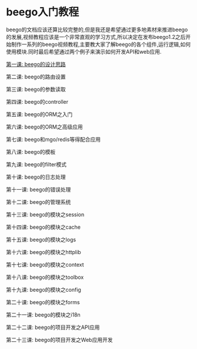 beego入门教程
========

beego的文档应该还算比较完整的,但是我还是希望通过更多地素材来推进beego的发展,视频教程应该是一个非常直观的学习方式,所以决定在发布beego1.2之后开始制作一系列的beego视频教程,主要教大家了解beego的各个组件,运行逻辑,如何使用模块.同时最后希望通过两个例子来演示如何开发API和web应用.

[第一课: beego的设计思路](http://go-talks.appspot.com/github.com/beego/tutorial/zh/1/why_beego.slide)

第二课: beego的路由设置

第三课: beego的参数读取

第四课: beego的controller

第五课: beego的ORM之入门

第六课: beego的ORM之高级应用

第七课: beego和mgo/redis等得配合应用

第八课: beego的模板

第九课: beego的filter模式

第十课: beego的日志处理

第十一课: beego的错误处理

第十二课: beego的管理系统

第十三课: beego的模块之session

第十四课: beego的模块之cache

第十五课: beego的模块之logs

第十六课: beego的模块之httplib

第十七课: beego的模块之context

第十八课: beego的模块之toolbox

第十九课: beego的模块之config

第二十课: beego的模块之forms

第二十一课: beego的模块之i18n

第二十二课: beego的项目开发之API应用

第二十三课: beego的项目开发之Web应用开发
